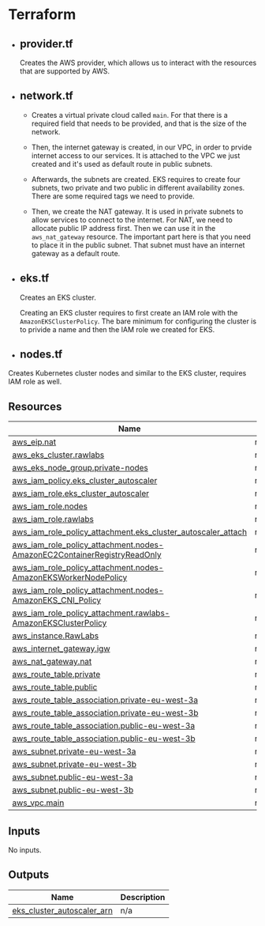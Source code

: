 # Terraform

* ## provider.tf

  Creates the AWS provider, which allows us to interact with the resources that are supported by AWS.

* ## network.tf

  * Creates a virtual private cloud called ```main```. For that there is a required field that needs to be provided, and that is the size of the network.

  * Then, the internet gateway is created, in our VPC, in order to prvide internet access to our services. It is attached to the VPC we just created and it's used as default route in public subnets.

  * Afterwards, the subnets are created. EKS requires to create four subnets, two private and two public in different availability zones. There are some required tags we need to provide.

  * Then, we create the NAT gateway.  It is used in private subnets to allow services to connect to the internet. For NAT, we need to allocate public IP address first. Then we can use it in the ```aws_nat_gateway``` resource. The important part here is that you need to place it in the public subnet. That subnet must have an internet gateway as a default route.

* ## eks.tf

  Creates an EKS cluster.

  Creating an EKS cluster requires to first create an IAM role with the ```AmazonEKSClusterPolicy```.
  The bare minimum for configuring the cluster is to privide a name and then the IAM role we created for EKS.

* ## nodes.tf

 Creates Kubernetes cluster nodes and similar to the EKS cluster, requires IAM role as well.


## Resources

| Name | Type |
|------|------|
| [aws_eip.nat](https://registry.terraform.io/providers/hashicorp/aws/latest/docs/resources/eip) | resource |
| [aws_eks_cluster.rawlabs](https://registry.terraform.io/providers/hashicorp/aws/latest/docs/resources/eks_cluster) | resource |
| [aws_eks_node_group.private-nodes](https://registry.terraform.io/providers/hashicorp/aws/latest/docs/resources/eks_node_group) | resource |
| [aws_iam_policy.eks_cluster_autoscaler](https://registry.terraform.io/providers/hashicorp/aws/latest/docs/resources/iam_policy) | resource |
| [aws_iam_role.eks_cluster_autoscaler](https://registry.terraform.io/providers/hashicorp/aws/latest/docs/resources/iam_role) | resource |
| [aws_iam_role.nodes](https://registry.terraform.io/providers/hashicorp/aws/latest/docs/resources/iam_role) | resource |
| [aws_iam_role.rawlabs](https://registry.terraform.io/providers/hashicorp/aws/latest/docs/resources/iam_role) | resource |
| [aws_iam_role_policy_attachment.eks_cluster_autoscaler_attach](https://registry.terraform.io/providers/hashicorp/aws/latest/docs/resources/iam_role_policy_attachment) | resource |
| [aws_iam_role_policy_attachment.nodes-AmazonEC2ContainerRegistryReadOnly](https://registry.terraform.io/providers/hashicorp/aws/latest/docs/resources/iam_role_policy_attachment) | resource |
| [aws_iam_role_policy_attachment.nodes-AmazonEKSWorkerNodePolicy](https://registry.terraform.io/providers/hashicorp/aws/latest/docs/resources/iam_role_policy_attachment) | resource |
| [aws_iam_role_policy_attachment.nodes-AmazonEKS_CNI_Policy](https://registry.terraform.io/providers/hashicorp/aws/latest/docs/resources/iam_role_policy_attachment) | resource |
| [aws_iam_role_policy_attachment.rawlabs-AmazonEKSClusterPolicy](https://registry.terraform.io/providers/hashicorp/aws/latest/docs/resources/iam_role_policy_attachment) | resource |
| [aws_instance.RawLabs](https://registry.terraform.io/providers/hashicorp/aws/latest/docs/resources/instance) | resource |
| [aws_internet_gateway.igw](https://registry.terraform.io/providers/hashicorp/aws/latest/docs/resources/internet_gateway) | resource |
| [aws_nat_gateway.nat](https://registry.terraform.io/providers/hashicorp/aws/latest/docs/resources/nat_gateway) | resource |
| [aws_route_table.private](https://registry.terraform.io/providers/hashicorp/aws/latest/docs/resources/route_table) | resource |
| [aws_route_table.public](https://registry.terraform.io/providers/hashicorp/aws/latest/docs/resources/route_table) | resource |
| [aws_route_table_association.private-eu-west-3a](https://registry.terraform.io/providers/hashicorp/aws/latest/docs/resources/route_table_association) | resource |
| [aws_route_table_association.private-eu-west-3b](https://registry.terraform.io/providers/hashicorp/aws/latest/docs/resources/route_table_association) | resource |
| [aws_route_table_association.public-eu-west-3a](https://registry.terraform.io/providers/hashicorp/aws/latest/docs/resources/route_table_association) | resource |
| [aws_route_table_association.public-eu-west-3b](https://registry.terraform.io/providers/hashicorp/aws/latest/docs/resources/route_table_association) | resource |
| [aws_subnet.private-eu-west-3a](https://registry.terraform.io/providers/hashicorp/aws/latest/docs/resources/subnet) | resource |
| [aws_subnet.private-eu-west-3b](https://registry.terraform.io/providers/hashicorp/aws/latest/docs/resources/subnet) | resource |
| [aws_subnet.public-eu-west-3a](https://registry.terraform.io/providers/hashicorp/aws/latest/docs/resources/subnet) | resource |
| [aws_subnet.public-eu-west-3b](https://registry.terraform.io/providers/hashicorp/aws/latest/docs/resources/subnet) | resource |
| [aws_vpc.main](https://registry.terraform.io/providers/hashicorp/aws/latest/docs/resources/vpc) | resource |

## Inputs

No inputs.

## Outputs

| Name | Description |
|------|-------------|
| <a name="output_eks_cluster_autoscaler_arn"></a> [eks\_cluster\_autoscaler\_arn](#output\_eks\_cluster\_autoscaler\_arn) | n/a |
<!-- END_TF_DOCS -->